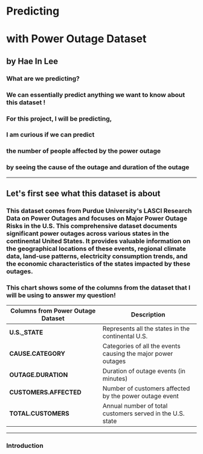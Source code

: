 # Predicting 
# with Power Outage Dataset
## by Hae In Lee

### What are we predicting? 
### We can essentially predict anything we want to know about this dataset ! 

### For this project, I will be predicting, 
### I am curious if we can predict
### the number of people affected by the power outage
### by seeing the cause of the outage and duration of the outage

---

## Let's first see what this dataset is about
### This dataset comes from Purdue University's LASCI Research Data on Power Outages and focuses on Major Power Outage Risks in the U.S. This comprehensive dataset documents significant power outages across various states in the continental United States. It provides valuable information on the geographical locations of these events, regional climate data, land-use patterns, electricity consumption trends, and the economic characteristics of the states impacted by these outages.

### This chart shows some of the columns from the dataset that I will be using to answer my question!
| Columns from Power Outage Dataset     | Description    |
| --------------------------------------| -------------- |
| **U.S._STATE**                        | Represents all the states in the continental U.S. |
| **CAUSE.CATEGORY**                    | Categories of all the events causing the major power outages  |
| **OUTAGE.DURATION**                   | Duration of outage events (in minutes) |
| **CUSTOMERS.AFFECTED**                | Number of customers affected by the power outage event |
| **TOTAL.CUSTOMERS**                   | Annual number of total customers served in the U.S. state |

---

### Introduction
